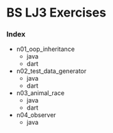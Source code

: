 # BS LJ3 Exercises

### Index
- n01_oop_inheritance
  - java
  - dart
- n02_test_data_generator
  - java
  - dart
- n03_animal_race
  - java
  - dart
- n04_observer
  - java

